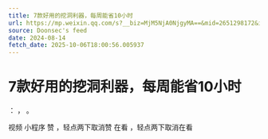 ```yaml
---
title: 7款好用的挖洞利器，每周能省10小时
url: https://mp.weixin.qq.com/s?__biz=MjM5NjA0NjgyMA==&mid=2651298172&idx=2&sn=fcaac72a43c14c294ff235276a1c4509
source: Doonsec's feed
date: 2024-08-14
fetch_date: 2025-10-06T18:00:56.005937
---
```


# 7款好用的挖洞利器，每周能省10小时

：
，
。

视频
小程序
赞
，轻点两下取消赞
在看
，轻点两下取消在看